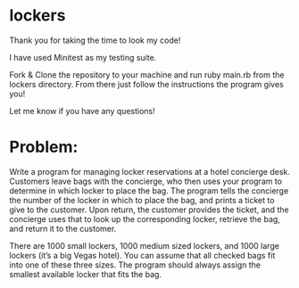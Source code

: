 # lockers

Thank you for taking the time to look my code! 

I have used Minitest as my testing suite. 

Fork & Clone the repository to your machine and run ruby main.rb from the lockers directory. 
From there just follow the instructions the program gives you!

Let me know if you have any questions!

# Problem:

Write a program for managing locker reservations at a hotel concierge desk. Customers leave bags with the concierge, 
who then uses your program to determine in which locker to place the bag. The program tells the concierge the number 
of the locker in which to place the bag, and prints a ticket to give to the customer. Upon return, the customer 
provides the ticket, and the concierge uses that to look up the corresponding locker, retrieve the bag, and return 
it to the customer.

There are 1000 small lockers, 1000 medium sized lockers, and 1000 large lockers (it’s a big Vegas hotel). You can 
assume that all checked bags fit into one of these three sizes. The program should always assign the smallest available
locker that fits the bag.
